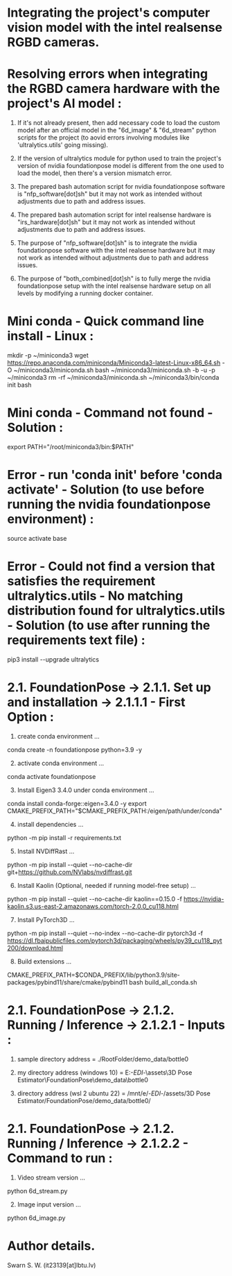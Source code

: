 # Integrating the project's computer vision model with the intel realsense RGBD cameras.

# Resolving errors when integrating the RGBD camera hardware with the project's AI model :

01. If it's not already present, then add necessary code to load the custom model after an official model in the "6d_image" & "6d_stream" python scripts for the project (to aovid errors involving modules like 'ultralytics.utils' going missing).

02. If the version of ultralytics module for python used to train the project's version of nvidia foundationpose model is different from the one used to load the model, then there's a version mismatch error.

03. The prepared bash automation script for nvidia foundationpose software is "nfp_software[dot]sh" but it may not work as intended without adjustments due to path and address issues.

04. The prepared bash automation script for intel realsense hardware is "irs_hardware[dot]sh" but it may not work as intended without adjustments due to path and address issues.

05. The purpose of "nfp_software[dot]sh" is to integrate the nvidia foundationpose software with the intel realsense hardware but it may not work as intended without adjustments due to path and address issues.

06. The purpose of "both_combined[dot]sh" is to fully merge the nvidia foundationpose setup with the intel realsense hardware setup on all levels by modifying a running docker container.

# Mini conda - Quick command line install - Linux :

mkdir -p ~/miniconda3
wget https://repo.anaconda.com/miniconda/Miniconda3-latest-Linux-x86_64.sh -O ~/miniconda3/miniconda.sh
bash ~/miniconda3/miniconda.sh -b -u -p ~/miniconda3
rm -rf ~/miniconda3/miniconda.sh
~/miniconda3/bin/conda init bash

# Mini conda - Command not found - Solution :

export PATH="/root/miniconda3/bin:$PATH"

# Error - run 'conda init' before 'conda activate' - Solution (to use before running the nvidia foundationpose environment) :

source activate base

# Error - Could not find a version that satisfies the requirement ultralytics.utils - No matching distribution found for ultralytics.utils - Solution (to use after running the requirements text file) :

pip3 install --upgrade ultralytics

# 2.1. FoundationPose → 2.1.1. Set up and installation → 2.1.1.1 - First Option :

01. create conda environment ...

conda create -n foundationpose python=3.9 -y

02. activate conda environment ...

conda activate foundationpose

03. Install Eigen3 3.4.0 under conda environment ...

conda install conda-forge::eigen=3.4.0 -y
export CMAKE_PREFIX_PATH="$CMAKE_PREFIX_PATH:/eigen/path/under/conda"

04. install dependencies ...

python -m pip install -r requirements.txt

05. Install NVDiffRast ...

python -m pip install --quiet --no-cache-dir git+https://github.com/NVlabs/nvdiffrast.git

06. Install Kaolin (Optional, needed if running model-free setup) ...

python -m pip install --quiet --no-cache-dir kaolin==0.15.0 -f https://nvidia-kaolin.s3.us-east-2.amazonaws.com/torch-2.0.0_cu118.html

07. Install PyTorch3D ...

python -m pip install --quiet --no-index --no-cache-dir pytorch3d -f https://dl.fbaipublicfiles.com/pytorch3d/packaging/wheels/py39_cu118_pyt200/download.html

08. Build extensions ...

CMAKE_PREFIX_PATH=$CONDA_PREFIX/lib/python3.9/site-packages/pybind11/share/cmake/pybind11 bash build_all_conda.sh

# 2.1. FoundationPose → 2.1.2. Running / Inference → 2.1.2.1 - Inputs :

01. sample directory address = ./RootFolder/demo_data/bottle0 

02. my directory address (windows 10) = E:\-_EDI_-\assets\3D Pose Estimator\FoundationPose\demo_data\bottle0

03. directory address (wsl 2 ubuntu 22) = /mnt/e/-_EDI_-/assets/3D Pose Estimator/FoundationPose/demo_data/bottle0/

# 2.1. FoundationPose → 2.1.2. Running / Inference → 2.1.2.2 - Command to run :

01. Video stream version ...

python 6d_stream.py 

02. Image input version ...

python 6d_image.py

# Author details.

Swarn S. W. (it23139[at]lbtu.lv)

